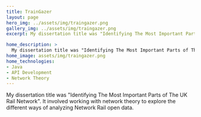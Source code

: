 ```yaml
---
title: TrainGazer
layout: page
hero_img: ../assets/img/traingazer.png
gallery_img: ../assets/img/traingazer.png
excerpt: My dissertation title was "Identifying The Most Important Parts of The UK Rail Network". It involved working with network theory to explore different ways of analyzing Network Rail open data.

home_description: >
  My dissertation title was "Identifying The Most Important Parts of The UK Rail Network". It involved working with network theory to explore the different ways of analyzing Network Rail open data.
home_image: assets/img/traingazer.png
home_technologies:
- Java
- API Development
- Network Theory
---
```

My dissertation title was "Identifying The Most Important Parts of The UK Rail Network". It involved working with network theory to explore the different ways of analyzing Network Rail open data.
